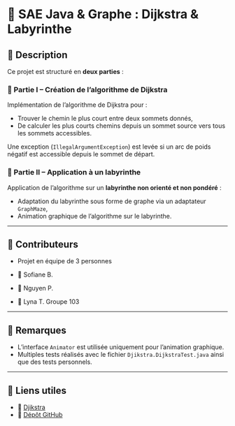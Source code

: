 # 📐 SAE Java & Graphe : Dijkstra & Labyrinthe

## 🧠 Description

Ce projet est structuré en **deux parties** :

### 🔢 Partie I – Création de l’algorithme de Dijkstra
Implémentation de l’algorithme de Dijkstra pour :
- Trouver le chemin le plus court entre deux sommets donnés,
- De calculer les plus courts chemins depuis un sommet source vers tous les sommets accessibles.

Une exception (`IllegalArgumentException`) est levée si un arc de poids négatif est accessible depuis le sommet de départ.

### 🧩 Partie II – Application à un labyrinthe
Application de l’algorithme sur un **labyrinthe non orienté et non pondéré** :
- Adaptation du labyrinthe sous forme de graphe via un adaptateur `GraphMaze`,
- Animation graphique de l’algorithme sur le labyrinthe.

---

## 👥 Contributeurs
- Projet en équipe de 3 personnes

- 👤 Sofiane B.
- 👤 Nguyen P.
- 👤 Lyna T.
Groupe 103

---

## 📌 Remarques

- L’interface `Animator` est utilisée uniquement pour l’animation graphique.
- Multiples tests réalisés avec le fichier `Djikstra.DijkstraTest.java` ainsi que des tests personnels.

---

## 📎 Liens utiles

- 🔗 [Djikstra](https://en.wikipedia.org/wiki/Dijkstra%27s_algorithm)
- 🔗 [Dépôt GitHub](https://github.com/SASBD/SAE_2.02_Graph)
